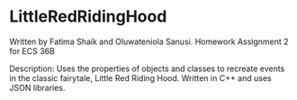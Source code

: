 # LittleRedRidingHood
Written by Fatima Shaik and Oluwateniola Sanusi.
Homework Assignment 2 for ECS 36B

Description: Uses the properties of objects and classes to recreate events in the  classic fairytale, Little Red Riding Hood. Written in C++ and uses JSON libraries.
